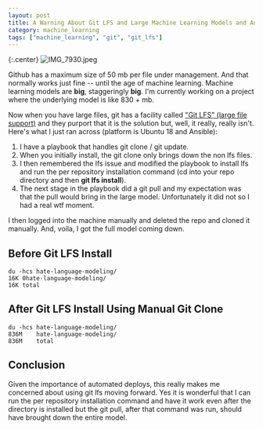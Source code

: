 ```yaml
---
layout: post
title: A Warning About Git LFS and Large Machine Learning Models and Automated Deployments
category: machine_learning
tags: ["machine_learning", "git", "git_lfs"]
---
```

{:.center}
![IMG_7930.jpeg](/blog/assets/IMG_7930.jpeg)

Github has a maximum size of 50 mb per file under management.  And that normally works just fine -- until the age of machine learning.  Machine learning models are **big**, staggeringly **big**.  I'm currently working on a project where the underlying model is like 830 + mb.  

Now when you have large files, git has a facility called ["Git LFS" (large file support)](https://git-lfs.github.com/) and they purport that it is the solution but, well, it really, really isn't.  Here's what I just ran across (platform is Ubuntu 18 and Ansible):

1.  I have a playbook that handles git clone / git update.  
2. When you initially install, the git clone only brings down the non lfs files.
3. I then remembered the lfs issue and modified the playbook to install lfs and run the per repository installation command (cd into your repo directory and then **git lfs install**).
4. The next stage in the playbook did a git pull and my expectation was that the pull would bring in the large model.  Unfortunately it did not so I had a real wtf moment.

I then logged into the machine manually and deleted the repo and cloned it manually.  And, voila, I got the full model coming down.  

## Before Git LFS Install

    du -hcs hate-language-modeling/
    16K	0hate-language-modeling/
    16K	total
    
## After Git LFS Install Using Manual Git Clone

    du -hcs hate-language-modeling/
    836M	hate-language-modeling/
    836M	total

## Conclusion

Given the importance of automated deploys, this really makes me concerned about using git lfs moving forward.  Yes it is wonderful that I can run the per repository installation command and have it work even after the directory is installed but the git pull, after that command was run, should have brought down the entire model.